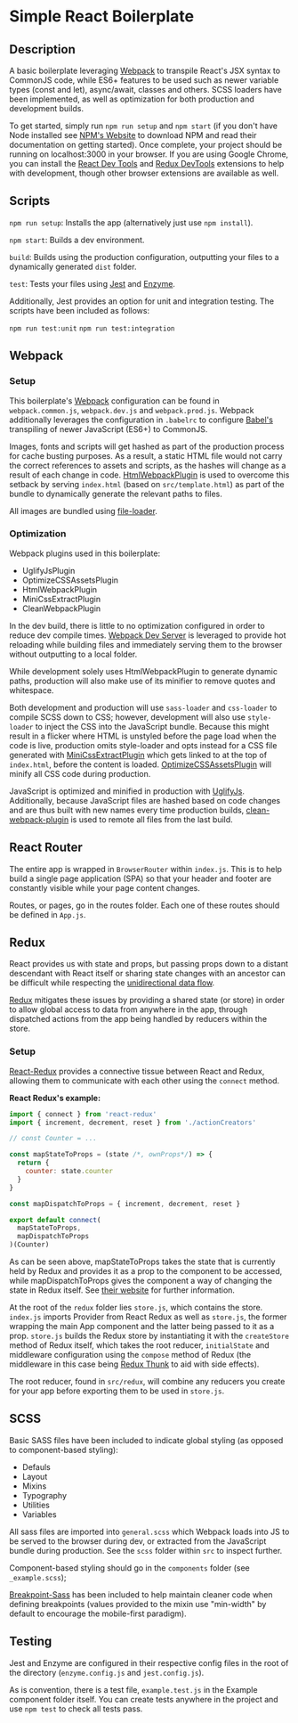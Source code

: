 # Simple React Boilerplate

## Description

A basic boilerplate leveraging [Webpack](https://webpack.js.org/ "Webpack") to transpile React's JSX syntax to CommonJS code, while ES6+ features to be used such as newer variable types (const and let), async/await, classes and others. SCSS loaders have been implemented, as well as optimization for both production and development builds.

To get started, simply run `npm run setup` and `npm start` (if you don't have Node installed see [NPM's Website](https://www.npmjs.com/get-npm "NPM") to download NPM and read their documentation on getting started). Once complete, your project should be running on localhost:3000 in your browser. If you are using Google Chrome, you can install the [React Dev Tools](https://chrome.google.com/webstore/detail/react-developer-tools/fmkadmapgofadopljbjfkapdkoienihi?hl=en "React Dev Tools") and [Redux DevTools](https://chrome.google.com/webstore/detail/redux-devtools/lmhkpmbekcpmknklioeibfkpmmfibljd?hl=en "Redux DevTools") extensions to help with development, though other browser extensions are available as well.

## Scripts

`npm run setup`: Installs the app (alternatively just use `npm install`).

`npm start`: Builds a dev environment.

`build`: Builds using the production configuration, outputting your files to a dynamically generated `dist` folder.

`test`: Tests your files using [Jest](https://jestjs.io/ "Jest") and [Enzyme](https://www.npmjs.com/package/enzyme "Enzyme").

Additionally, Jest provides an option for unit and integration testing. The scripts have been included as follows:

`npm run test:unit`
`npm run test:integration`

## Webpack

### Setup

This boilerplate's [Webpack](https://webpack.js.org/ "Webpack") configuration can be found in `webpack.common.js`, `webpack.dev.js` and `webpack.prod.js`. Webpack additionally leverages the configuration in `.babelrc` to configure [Babel's](https://babeljs.io/ "Babel") transpiling of newer JavaScript (ES6+) to CommonJS.

Images, fonts and scripts will get hashed as part of the production process for cache busting purposes. As a result, a static HTML file would not carry the correct references to assets and scripts, as the hashes will change as a result of each change in code. [HtmlWebpackPlugin](https://github.com/jantimon/html-webpack-plugin "HTML Webpack Plugin") is used to overcome this setback by serving `index.html` (based on `src/template.html`) as part of the bundle to dynamically generate the relevant paths to files.

All images are bundled using [file-loader](https://webpack.js.org/loaders/file-loader/ "file-loader").

### Optimization

Webpack plugins used in this boilerplate:

- UglifyJsPlugin
- OptimizeCSSAssetsPlugin
- HtmlWebpackPlugin
- MiniCssExtractPlugin
- CleanWebpackPlugin

In the dev build, there is little to no optimization configured in order to reduce dev compile times. [Webpack Dev Server](https://github.com/webpack/webpack-dev-server "Webpack Dev Server") is leveraged to provide hot reloading while building files and immediately serving them to the browser without outputting to a local folder.

While development solely uses HtmlWebpackPlugin to generate dynamic paths, production will also make use of its minifier to remove quotes and whitespace.

Both development and production will use `sass-loader` and `css-loader` to compile SCSS down to CSS; however, development will also use `style-loader` to inject the CSS into the JavaScript bundle. Because this might result in a flicker where HTML is unstyled before the page load when the code is live, production omits style-loader and opts instead for a CSS file generated with [MiniCssExtractPlugin](https://webpack.js.org/plugins/mini-css-extract-plugin/ "MiniCssExtractPlugin") which gets linked to at the top of `index.html`, before the content is loaded. [OptimizeCSSAssetsPlugin](https://github.com/NMFR/optimize-css-assets-webpack-plugin "Optimize CSS Assets Plugin") will minify all CSS code during production.

JavaScript is optimized and minified in production with [UglifyJs](https://www.npmjs.com/package/uglify-js, "UglifyJS"). Additionally, because JavaScript files are hashed based on code changes and are thus built with new names every time production builds, [clean-webpack-plugin](https://github.com/johnagan/clean-webpack-plugin "Clean Webpack Plugin") is used to remote all files from the last build.

## React Router

The entire app is wrapped in `BrowserRouter` within `index.js`. This is to help build a single page application (SPA) so that your header and footer are constantly visible while your page content changes.

Routes, or pages, go in the routes folder. Each one of these routes should be defined in `App.js`.

## Redux
React provides us with state and props, but passing props down to a distant descendant with React itself or sharing state changes with an ancestor can be difficult while respecting the [unidirectional data flow](https://flaviocopes.com/react-unidirectional-data-flow/ "Unidirectional Data Flow").

[Redux](https://redux.js.org/ "Redux") mitigates these issues by providing a shared state (or store) in order to allow global access to data from anywhere in the app, through dispatched actions from the app being handled by reducers within the store.

### Setup

[React-Redux](https://react-redux.js.org/ "React-Redux") provides a connective tissue between React and Redux, allowing them to communicate with each other using the `connect` method.

**React Redux's example:**
```js
import { connect } from 'react-redux'
import { increment, decrement, reset } from './actionCreators'

// const Counter = ...

const mapStateToProps = (state /*, ownProps*/) => {
  return {
    counter: state.counter
  }
}

const mapDispatchToProps = { increment, decrement, reset }

export default connect(
  mapStateToProps,
  mapDispatchToProps
)(Counter)
```

As can be seen above, mapStateToProps takes the state that is currently held by Redux and provides it as a prop to the component to be accessed, while mapDispatchToProps gives the component a way of changing the state in Redux itself. See [their website](https://react-redux.js.org/introduction/quick-start "React-Redux") for further information.

At the root of the `redux` folder lies `store.js`, which contains the store. `index.js` imports Provider from React Redux as well as `store.js`, the former wrapping the main App component and the latter being passed to it as a prop. `store.js` builds the Redux store by instantiating it with the `createStore` method of Redux itself, which takes the root reducer, `initialState` and middleware configuration using the `compose` method of Redux (the middleware in this case being [Redux Thunk](https://github.com/reduxjs/redux-thunk "Redux Thunk") to aid with side effects). 

The root reducer, found in `src/redux`, will combine any reducers you create for your app before exporting them to be used in `store.js`.

## SCSS

Basic SASS files have been included to indicate global styling (as opposed to component-based styling):

- Defauls
- Layout
- Mixins
- Typography
- Utilities
- Variables

All sass files are imported into `general.scss` which Webpack loads into JS to be served to the browser during dev, or extracted from the JavaScript bundle during production. See the `scss` folder within `src` to inspect further.

Component-based styling should go in the `components` folder (see `_example.scss`);

[Breakpoint-Sass](http://breakpoint-sass.com "Breakpoint Sass Website") has been included to help maintain cleaner code when defining breakpoints (values provided to the mixin use "min-width" by default to encourage the mobile-first paradigm).


## Testing

Jest and Enzyme are configured in their respective config files in the root of the directory (`enzyme.config.js` and `jest.config.js`).

As is convention, there is a test file, `example.test.js` in the Example component folder itself. You can create tests anywhere in the project and use `npm test` to check all tests pass.